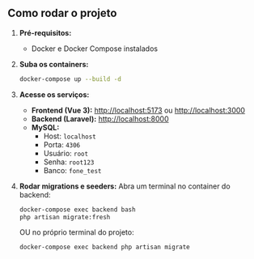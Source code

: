 ## Como rodar o projeto

1. **Pré-requisitos:**

   - Docker e Docker Compose instalados

2. **Suba os containers:**

   ```sh
   docker-compose up --build -d
   ```

3. **Acesse os serviços:**

   - **Frontend (Vue 3):** [http://localhost:5173](http://localhost:5173) ou [http://localhost:3000](http://localhost:3000)
   - **Backend (Laravel):** [http://localhost:8000](http://localhost:8000)
   - **MySQL:**
     - Host: `localhost`
     - Porta: `4306`
     - Usuário: `root`
     - Senha: `root123`
     - Banco: `fone_test`

4. **Rodar migrations e seeders:**
   Abra um terminal no container do backend:
   ```sh
   docker-compose exec backend bash
   php artisan migrate:fresh
   ```
   OU no próprio terminal do projeto:
    ```sh
    docker-compose exec backend php artisan migrate
    ```

